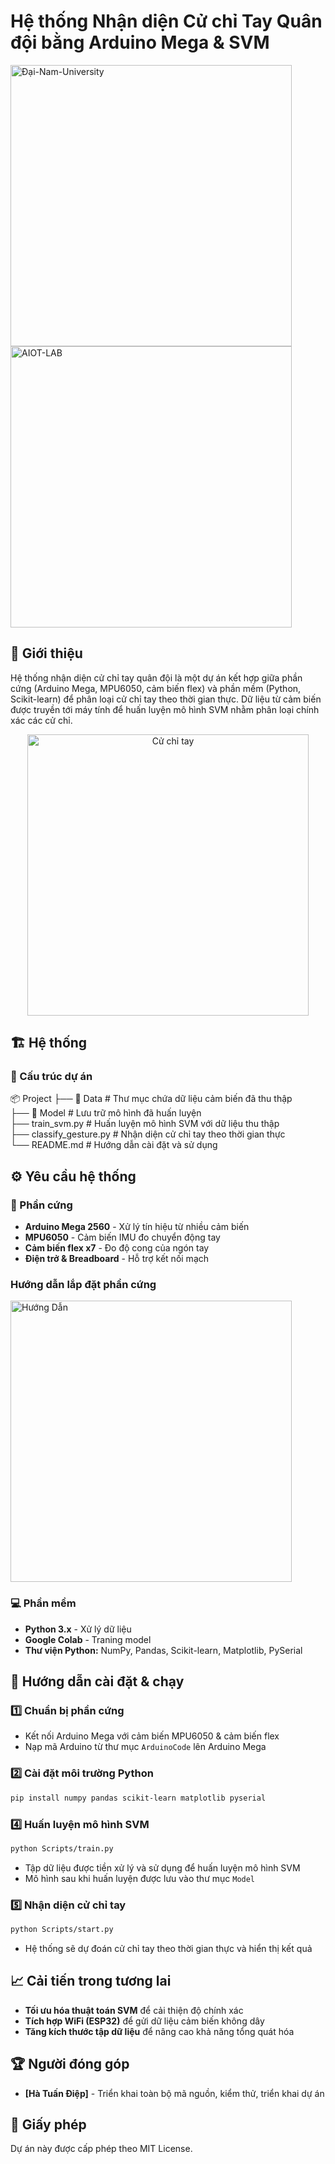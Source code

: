 # Hệ thống Nhận diện Cử chỉ Tay Quân đội bằng Arduino Mega & SVM
<img src="https://github.com/user-attachments/assets/db53adff-8dd4-4b7b-971d-1b189f31d1be" alt="Đại-Nam-University" width="450"/>
<img src="https://github.com/user-attachments/assets/3ba4abb5-fa53-4c90-9775-7b14cc4c36b6" alt="AIOT-LAB" width="450"/>


## 📌 Giới thiệu
Hệ thống nhận diện cử chỉ tay quân đội là một dự án kết hợp giữa phần cứng (Arduino Mega, MPU6050, cảm biến flex) và phần mềm (Python, Scikit-learn) để phân loại cử chỉ tay theo thời gian thực. Dữ liệu từ cảm biến được truyền tới máy tính để huấn luyện mô hình SVM nhằm phân loại chính xác các cử chỉ.  
<p align="center">
<img src="https://github.com/user-attachments/assets/1e674d67-e7d2-4ba0-b727-83eb47f93ffa" alt="Cử chỉ tay" width="450"/>
</p> 

## 🏗️ Hệ thống
### 📂 Cấu trúc dự án
📦 Project
├── 📂 Data # Thư mục chứa dữ liệu cảm biến đã thu thập  
├── 📂 Model # Lưu trữ mô hình đã huấn luyện  
├── train_svm.py # Huấn luyện mô hình SVM với dữ liệu thu thập  
├── classify_gesture.py # Nhận diện cử chỉ tay theo thời gian thực  
└── README.md # Hướng dẫn cài đặt và sử dụng

## ⚙️ Yêu cầu hệ thống
### 🔌 Phần cứng


- **Arduino Mega 2560** - Xử lý tín hiệu từ nhiều cảm biến
- **MPU6050** - Cảm biến IMU đo chuyển động tay
- **Cảm biến flex x7** - Đo độ cong của ngón tay
- **Điện trở & Breadboard** - Hỗ trợ kết nối mạch

### Hướng dẫn lắp đặt phần cứng
<img src="https://github.com/user-attachments/assets/4aadf77d-4a5e-431b-bd67-e0db7941a7b8" alt="Hướng Dẫn" width="450" />

### 💻 Phần mềm
- **Python 3.x** - Xử lý dữ liệu
- **Google Colab** - Traning model
- **Thư viện Python:** NumPy, Pandas, Scikit-learn, Matplotlib, PySerial

## 🚀 Hướng dẫn cài đặt & chạy
### 1️⃣ Chuẩn bị phần cứng
- Kết nối Arduino Mega với cảm biến MPU6050 & cảm biến flex
- Nạp mã Arduino từ thư mục `ArduinoCode` lên Arduino Mega

### 2️⃣ Cài đặt môi trường Python
```bash
pip install numpy pandas scikit-learn matplotlib pyserial
```
### 4️⃣ Huấn luyện mô hình SVM
```bash
python Scripts/train.py
```
- Tập dữ liệu được tiền xử lý và sử dụng để huấn luyện mô hình SVM
- Mô hình sau khi huấn luyện được lưu vào thư mục `Model`

### 5️⃣ Nhận diện cử chỉ tay
```bash
python Scripts/start.py
```
- Hệ thống sẽ dự đoán cử chỉ tay theo thời gian thực và hiển thị kết quả

## 📈 Cải tiến trong tương lai
- **Tối ưu hóa thuật toán SVM** để cải thiện độ chính xác
- **Tích hợp WiFi (ESP32)** để gửi dữ liệu cảm biến không dây
- **Tăng kích thước tập dữ liệu** để nâng cao khả năng tổng quát hóa

## 🏆 Người đóng góp
- **[Hà Tuấn Điệp]** - Triển khai toàn bộ mã nguồn, kiểm thử, triển khai dự án

## 📜 Giấy phép
Dự án này được cấp phép theo MIT License.


